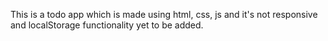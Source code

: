 This is a todo app which is made using html, css, js and it's not responsive and localStorage functionality yet to be added.
